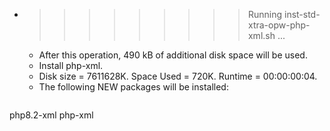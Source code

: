 * >>>>>>>>> Running inst-std-xtra-opw-php-xml.sh ...
  * After this operation, 490 kB of additional disk space will be used.
  * Install php-xml.
  * Disk size = 7611628K. Space Used = 720K. Runtime = 00:00:00:04.
  * The following NEW packages will be installed:
  ```bash
php8.2-xml php-xml
  ```
